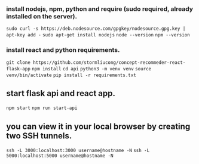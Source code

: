 ### install nodejs, npm, python and require (sudo required, already installed on the server).
`sudo curl -s https://deb.nodesource.com/gpgkey/nodesource.gpg.key | apt-key add -`
`sudo apt-get install nodejs`
`node --version`
`npm --version`

### install react and python requirements.
`git clone https://github.com/stormliucong/concept-recommeder-react-flask-app`
`npm install`
`cd api`
`python3 -m venv venv`
`source venv/bin/activate`
`pip install -r requirements.txt`

## start flask api and react app.
`npm start`
`npm run start-api`

## you can view it in your local browser by creating two SSH tunnels.
`ssh -L 3000:localhost:3000 username@hostname -N`
`ssh -L 5000:localhost:5000 username@hostname -N`

